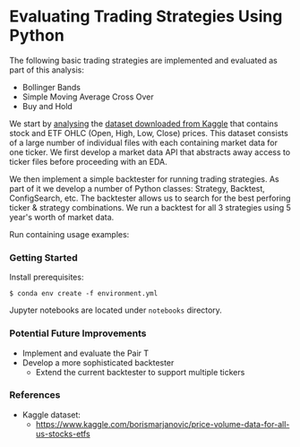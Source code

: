 # Evaluating Trading Strategies Using Python

The following basic trading strategies are implemented and evaluated as part of this analysis:

* Bollinger Bands
* Simple Moving Average Cross Over
* Buy and Hold

We start by [analysing](notebooks/Market-Data-EDA.ipynb) the [dataset downloaded from Kaggle]([1]) that contains stock and ETF OHLC (Open, High, Low, Close) prices. This dataset consists of a large number of individual files with each containing market data for one ticker. We first develop a market data API that abstracts away access to ticker files before proceeding with an EDA.

We then implement a simple backtester for running trading strategies. As part of it we develop a number of Python classes: Strategy, Backtest, ConfigSearch, etc. The backtester allows us to search for the best perforing ticker & strategy combinations. We run a backtest for all 3 strategies using 5 year's worth of market data.

Run containing usage examples:

### Getting Started

Install prerequisites:
```
$ conda env create -f environment.yml 
```
Jupyter notebooks are located under ```notebooks``` directory.

### Potential Future Improvements

* Implement and evaluate the Pair T
* Develop a more sophisticated backtester
  - Extend the current backtester to support multiple tickers

### References

* Kaggle dataset:
  * https://www.kaggle.com/borismarjanovic/price-volume-data-for-all-us-stocks-etfs

[1]: https://www.kaggle.com/borismarjanovic/price-volume-data-for-all-us-stocks-etfs
